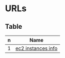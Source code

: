 # URLs

## Table
| n | Name                                                   |
| - | ------------------------------------------------------ |
| 1 | [ec2 instances info](https://www.ec2instances.info/) |
